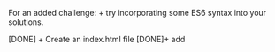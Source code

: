 
For an added challenge:
	+ try incorporating some ES6 syntax into your solutions.


[DONE] + Create an index.html file 
[DONE]+ add <script> tags for your JavaScript to complete the following exercises:

	[DONE] + Go through each value in the array x, where x = [3,5,‘Dojo’, ‘rocks’, ‘Michael’, ‘Sensei’]. Log each value.

	[DONE] + Add a new value (100) in the array x using a push method.

	[DONE] + Add a new array ["hello", "world", "JavaScript is Fun"] to variable x. 

	[DONE] + Log x in the console and analyze how x looks now.

	[DONE] + Create a simple for loop that sums all the numbers between 1 to 500. Have console log the final sum.

	[DONE] + Write a loop that will go through the array [1, 5, 90, 25, -3, 0], find the minimum value, and then print it

	[DONE] + Write a loop that will go through the array [1, 5, 90, 25, -3, 0], find the average of all of the values, and then print it

[DONE] + Move the code from inside the <script> tag into a main.js file. 
[DONE] + In the index.html change the <script> tag to: <script src = 'main.js'> 
[DONE] + Reload the index.html and open up the console on your browser.

Next:
[DONE] + Open your terminal (we switch from client side to ‘server side’ here!)
[DONE] + navigate to the folder with main.js folder and run nodemon main.js. 
[DONE] + Write a for-in loop that will navigate through the object below (or write your own object):

var new_ninja = {
 name: 'Jessica',
 profession: 'coder',
 favorite_language: 'JavaScript', //like that's even a question!
 dojo: 'Dallas'
}


And console.log() each key value pair.